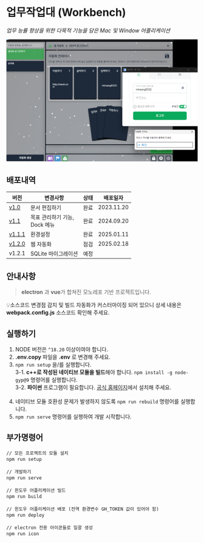 # 업무작업대 (Workbench)

_업무 능률 향상을 위한 다목적 기능을 담은 Mac 및 Window 어플리케이션_

![](./screenshot.png)

## 배포내역

| 버전                                                        | 변경사항                                | 상태 | 배포일자   |
| ----------------------------------------------------------- | --------------------------------------- | ---- | ---------- |
| [v1.0](https://github.com/minsang8332/workbench/releases)   | 문서 편집하기                           | 완료 | 2023.11.20 |
| [v1.1](https://github.com/minsang8332/workbench/releases)   | 목표 관리하기 기능, <br> Dock 메뉴 <br> | 완료 | 2024.09.20 |
| [v1.1.1](https://github.com/minsang8332/workbench/releases) | 환경설정                                | 완료 | 2025.01.11 |
| [v1.2.0](https://github.com/minsang8332/workbench/releases) | 웹 자동화                               | 점검 | 2025.02.18 |
| v1.2.1                                                      | SQLite 마이그레이션                     | 예정 |            |

## 안내사항

> **electron** 과 **vue**가 합쳐진 모노레포 기반 프로젝트입니다.

💡소스코드 변경점 감지 및 빌드 자동화가 커스터마이징 되어 있으니 상세 내용은 **webpack.config.js** 소스코드 확인해 주세요.

## 실행하기

1. NODE 버전은 `^18.20` 이상이여야 합니다. <br>
2. **.env.copy** 파일을 **.env** 로 변경해 주세요. <br>
3. `npm run setup` 을/를 실행합니다. <br>
   3-1. **c++로 작성된 네이티브 모듈을 빌드**해야 합니다. `npm install -g node-gyp@9` 명령어를 실행합니다. <br>
   3-2. **파이썬** 프로그램이 필요합니다. <a href="https://www.python.org/downloads/" target="_blank">공식 홈페이지</a>에서 설치해 주세요. <br>
   <br>
4. 네이티브 모듈 호환성 문제가 발생하지 않도록 `npm run rebuild` 명령어를 실행합니다.
5. `npm run serve` 명령어를 실행하여 개발 시작합니다.

## 부가명령어

```
// 모든 프로젝트의 모듈 설치
npm run setup

// 개발하기
npm run serve

// 윈도우 어플리케이션 빌드
npm run build

// 윈도우 어플리케이션 배포 (전역 환경변수 GH_TOKEN 값이 있어야 함)
npm run deploy

// electron 전용 아이콘들로 일괄 생성
npm run icon
```
